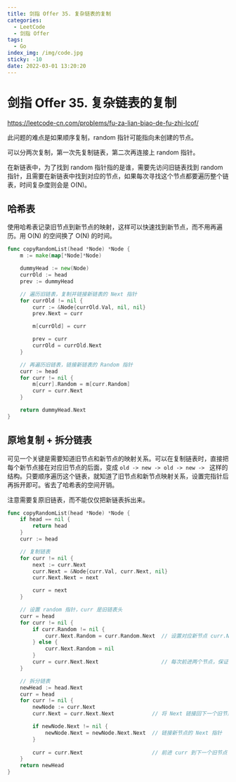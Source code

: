 ```yaml
---
title: 剑指 Offer 35. 复杂链表的复制
categories:
  - LeetCode
  - 剑指 Offer
tags:
  - Go
index_img: /img/code.jpg
sticky: -10
date: 2022-03-01 13:20:20
---
```


# 剑指 Offer 35. 复杂链表的复制

https://leetcode-cn.com/problems/fu-za-lian-biao-de-fu-zhi-lcof/

此问题的难点是如果顺序复制，random 指针可能指向未创建的节点。

可以分两次复制，第一次先复制链表，第二次再连接上 random 指针。

在新链表中，为了找到 random 指针指的是谁，需要先访问旧链表找到 random 指针，且需要在新链表中找到对应的节点，如果每次寻找这个节点都要遍历整个链表，时间复杂度则会是 O(N)。

## 哈希表

使用哈希表记录旧节点到新节点的映射，这样可以快速找到新节点，而不用再遍历。用 O(N) 的空间换了 O(N) 的时间。

```go
func copyRandomList(head *Node) *Node {
    m := make(map[*Node]*Node)

    dummyHead := new(Node)
    currOld := head
    prev := dummyHead

    // 遍历旧链表，复制并链接新链表的 Next 指针
    for currOld != nil {
        curr := &Node{currOld.Val, nil, nil}
        prev.Next = curr

        m[currOld] = curr

        prev = curr
        currOld = currOld.Next
    }

    // 再遍历旧链表，链接新链表的 Random 指针
    curr := head
    for curr != nil {
        m[curr].Random = m[curr.Random]
        curr = curr.Next
    }

    return dummyHead.Next
}
```

## 原地复制 + 拆分链表

可见一个关键是需要知道旧节点和新节点的映射关系。可以在复制链表时，直接把每个新节点接在对应旧节点的后面，变成 `old -> new -> old -> new -> ` 这样的结构。只要顺序遍历这个链表，就知道了旧节点和新节点映射关系，设置完指针后再拆开即可。省去了哈希表的空间开销。

注意需要复原旧链表，而不能仅仅把新链表拆出来。

```go
func copyRandomList(head *Node) *Node {
    if head == nil {
        return head
    }
    curr := head

    // 复制链表
    for curr != nil {
        next := curr.Next
        curr.Next = &Node{curr.Val, curr.Next, nil}
        curr.Next.Next = next

        curr = next
    }

    // 设置 random 指针，curr 是旧链表头
    curr = head
    for curr != nil {
        if curr.Random != nil {
            curr.Next.Random = curr.Random.Next  // 设置对应新节点 curr.Next 的 Random 指针
        } else {
            curr.Next.Random = nil
        }
        curr = curr.Next.Next                    // 每次前进两个节点，保证 curr 是旧节点
    }

    // 拆分链表
    newHead := head.Next
    curr = head
    for curr != nil {
        newNode := curr.Next
        curr.Next = curr.Next.Next            // 将 Next 链接回下一个旧节点

        if newNode.Next != nil {
            newNode.Next = newNode.Next.Next  // 链接新节点的 Next 指针
        }
        
        curr = curr.Next                      // 前进 curr 到下一个旧节点
    }
    return newHead
}
```


